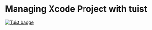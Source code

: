 # Managing Xcode Project with tuist

[![Tuist badge](https://img.shields.io/badge/Powered%20by-Tuist-blue)](https://tuist.io)

